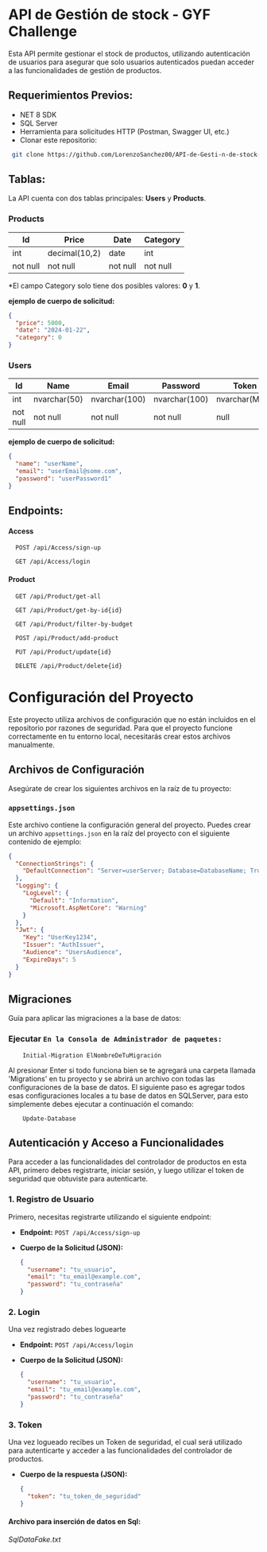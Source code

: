 
# API de Gestión de stock - GYF Challenge
Esta API permite gestionar el stock de productos, utilizando autenticación de usuarios para asegurar que solo usuarios autenticados puedan acceder a las funcionalidades de gestión de productos.



## Requerimientos Previos:

- NET 8 SDK
- SQL Server
- Herramienta para solicitudes HTTP (Postman, Swagger UI, etc.)
- Clonar este repositorio:
```sh
 git clone https://github.com/LorenzoSanchez00/API-de-Gesti-n-de-stock---GYF-Challenge.git
```


## Tablas: 
La API cuenta con dos tablas principales: **Users** y **Products**.
### Products

| Id  | Price         | Date | Category |
|-----|---------------|------|----------|
| int | decimal(10,2) | date | int      |
| not null | not null      | not null | not null |

*El campo Category solo tiene dos posibles valores: **0** y **1**.

**ejemplo de cuerpo de solicitud:**
```json
{
  "price": 5000,
  "date": "2024-01-22",
  "category": 0
}
```



### Users
| Id       | Name         | Email         | Password      | Token         |
|----------|--------------|---------------|---------------|---------------|
| int      | nvarchar(50) | nvarchar(100) | nvarchar(100) | nvarchar(MAX) |
| not null | not null     | not null      | not null      | null          |

**ejemplo de cuerpo de solicitud:**
```json
{
  "name": "userName",
  "email": "userEmail@some.com",
  "password": "userPassword1"
}
```


## Endpoints:

#### Access

```http
  POST /api/Access/sign-up
```
```http
  GET /api/Access/login
```

#### Product

```http
  GET /api/Product/get-all
```
```http
  GET /api/Product/get-by-id{id}
```
```http
  GET /api/Product/filter-by-budget
```
```http
  POST /api/Product/add-product
```
```http
  PUT /api/Product/update{id}
```
```http
  DELETE /api/Product/delete{id}
```


# Configuración del Proyecto

Este proyecto utiliza archivos de configuración que no están incluidos en el repositorio por razones de seguridad. Para que el proyecto funcione correctamente en tu entorno local, necesitarás crear estos archivos manualmente.

## Archivos de Configuración

Asegúrate de crear los siguientes archivos en la raíz de tu proyecto:

### `appsettings.json`

Este archivo contiene la configuración general del proyecto. Puedes crear un archivo `appsettings.json` en la raíz del proyecto con el siguiente contenido de ejemplo:

```json
{
  "ConnectionStrings": {
    "DefaultConnection": "Server=userServer; Database=DatabaseName; TrustServerCertificate=True; Trusted_Connection=True;"
  },
  "Logging": {
    "LogLevel": {
      "Default": "Information",
      "Microsoft.AspNetCore": "Warning"
    }
  },
  "Jwt": {
    "Key": "UserKey1234",
    "Issuer": "AuthIssuer",
    "Audience": "UsersAudience",
    "ExpireDays": 5
  }
}

```

## Migraciones
Guía para aplicar las migraciones a la base de datos:

### Ejecutar `En la Consola de Administrador de paquetes:`

```NET
    Initial-Migration ElNombreDeTuMigración
```
Al presionar Enter si todo funciona bien se te agregará una carpeta llamada 'Migrations' en tu proyecto y se abrirá un archivo con todas las configuraciones de la base de datos.
El siguiente paso es agregar todos esas configuraciones locales a tu base de datos en SQLServer, para esto simplemente debes ejecutar a continuación el comando: 

```NET
    Update-Database
```

## Autenticación y Acceso a Funcionalidades

Para acceder a las funcionalidades del controlador de productos en esta API, primero debes registrarte, iniciar sesión, y luego utilizar el token de seguridad que obtuviste para autenticarte.

### 1. Registro de Usuario

Primero, necesitas registrarte utilizando el siguiente endpoint:

- **Endpoint:** `POST /api/Access/sign-up`
- **Cuerpo de la Solicitud (JSON):**

  ```json
  {
    "username": "tu_usuario",
    "email": "tu_email@example.com",
    "password": "tu_contraseña"
  }

### 2. Login
Una vez registrado debes loguearte

- **Endpoint:** `POST /api/Access/login`
- **Cuerpo de la Solicitud (JSON):**

  ```json
  {
    "username": "tu_usuario",
    "email": "tu_email@example.com",
    "password": "tu_contraseña"
  }

### 3. Token
Una vez logueado recibes un Token de seguridad, el cual será utilizado para autenticarte y acceder a las funcionalidades del controlador de productos.

- **Cuerpo de la respuesta (JSON):**

  ```json
  {
    "token": "tu_token_de_seguridad"
  }


#### Archivo para inserción de datos en Sql:

*SqlDataFake.txt*


